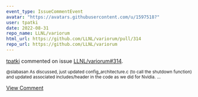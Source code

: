 ```yaml
---
event_type: IssueCommentEvent
avatar: "https://avatars.githubusercontent.com/u/1597518?"
user: tpatki
date: 2022-08-31
repo_name: LLNL/variorum
html_url: https://github.com/LLNL/variorum/pull/314
repo_url: https://github.com/LLNL/variorum
---
```


<a href='https://github.com/tpatki' target='_blank'>tpatki</a> commented on issue <a href='https://github.com/LLNL/variorum/pull/314' target='_blank'>LLNL/variorum#314</a>.

<small>@slabasan As discussed, just updated config_architecture.c (to call the shutdown function) and updated associated includes/header in the code as we did for Nvidia. ...</small>

<a href='https://github.com/LLNL/variorum/pull/314' target='_blank'>View Comment</a>